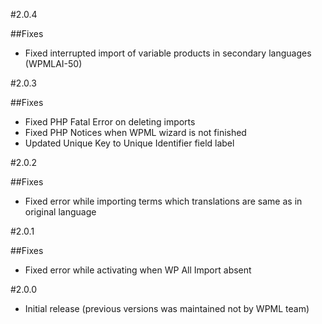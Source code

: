 #2.0.4

##Fixes

* Fixed interrupted import of variable products in secondary languages (WPMLAI-50)

#2.0.3

##Fixes

* Fixed PHP Fatal Error on deleting imports
* Fixed PHP Notices when WPML wizard is not finished
* Updated Unique Key to Unique Identifier field label

#2.0.2

##Fixes

* Fixed error while importing terms which translations are same as in original language

#2.0.1

##Fixes

* Fixed error while activating when WP All Import absent

#2.0.0

* Initial release (previous versions was maintained not by WPML team)